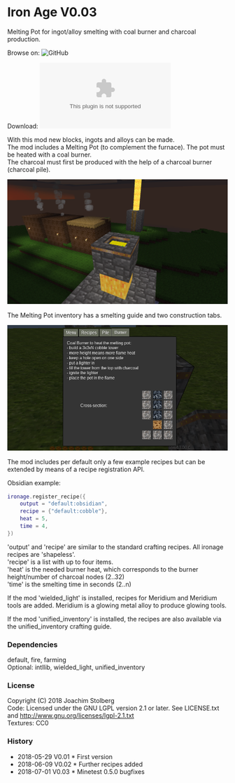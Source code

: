 # Iron Age V0.03

Melting Pot for ingot/alloy smelting with coal burner and charcoal production.

Browse on: ![GitHub](https://github.com/joe7575/ironage)

Download: ![GitHub](https://github.com/joe7575/ironage/archive/master.zip)

With this mod new blocks, ingots and alloys can be made.  
The mod includes a Melting Pot (to complement the furnace). The pot must be heated with a coal burner.  
The charcoal must first be produced with the help of a charcoal burner (charcoal pile).  

![Iron Age](https://github.com/joe7575/ironage/blob/master/screenshot.png)

The Melting Pot inventory has a smelting guide and two construction tabs.

![Iron Age](https://github.com/joe7575/ironage/blob/master/meltingpod.png)

The mod includes per default only a few example recipes but can be extended by means of a recipe registration API.

Obsidian example:

```LUA
ironage.register_recipe({
	output = "default:obsidian", 
	recipe = {"default:cobble"}, 
	heat = 5,
	time = 4,
})
```

'output' and 'recipe' are similar to the standard crafting recipes. All ironage recipes are 'shapeless'.  
'recipe' is a list with up to four items.  
'heat' is the needed burner heat, which corresponds to the burner height/number of charcoal nodes (2..32)  
'time' is the smelting time in seconds (2..n)  


If the mod 'wielded_light' is installed, recipes for Meridium and Meridium tools are added.
Meridium is a glowing metal alloy to produce glowing tools.

If the mod 'unified_inventory' is installed, the recipes are also available via the unified_inventory crafting guide.


### Dependencies
default, fire, farming  
Optional: intllib, wielded_light, unified_inventory

### License
Copyright (C) 2018 Joachim Stolberg  
Code: Licensed under the GNU LGPL version 2.1 or later. See LICENSE.txt and http://www.gnu.org/licenses/lgpl-2.1.txt  
Textures: CC0

### History
- 2018-05-29  V0.01  * First version  
- 2018-06-09  V0.02  * Further recipes added  
- 2018-07-01  V0.03  * Minetest 0.5.0 bugfixes  